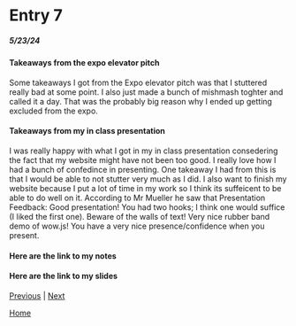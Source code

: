 # Entry 7
##### 5/23/24

#### Takeaways from the expo elevator pitch

Some takeaways I got from the Expo elevator pitch was that I stuttered really bad at some point. I also just made a bunch of mishmash toghter and called it a day. That was the probably big reason why I ended up getting excluded from the expo.



#### Takeaways from  my in class presentation
I was really happy with what I got in my in class presentation consedering the fact that my website might have not been too good. I really love how I had a bunch of confedince in presenting. One takeaway I had from this is that I would be able to not stutter very much as I did. I also want to finish my website because I put a lot of time in my work so I think its suffeicent to be able to do well on it. According to Mr Mueller he saw that Presentation Feedback: Good presentation! You had two hooks; I think one would suffice (I liked the first one). Beware of the walls of text! Very nice rubber band demo of wow.js! You have a very nice presence/confidence when you present.



#### Here are the link to my notes 



#### Here are the link to my slides









[Previous](entry06.md) | [Next](entry08.md)

[Home](../README.md)
